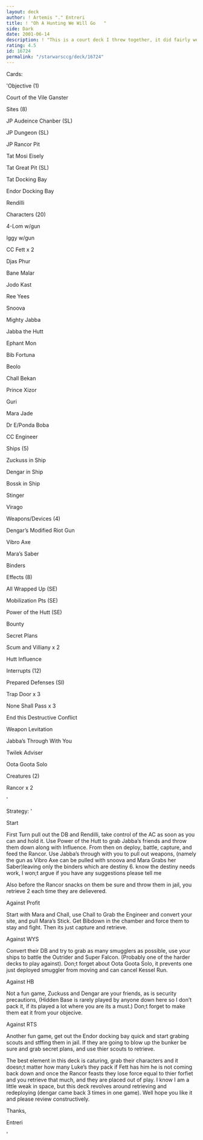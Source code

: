 ```yaml
---
layout: deck
author: ! Artemis "." Entreri
title: ! "Oh A Hunting We Will Go   "
side: Dark
date: 2001-06-14
description: ! "This is a court deck I threw together, it did fairly well in playtests so I thought I may as well post it, enjoy."
rating: 4.5
id: 16724
permalink: "/starwarsccg/deck/16724"
---
```

Cards: 

'Objective (1)

Court of the Vile Ganster


Sites (8)

JP Audeince Chanber (SL)

JP Dungeon (SL)

JP Rancor Pit

Tat Mosi Eisely

Tat Great Pit (SL)

Tat Docking Bay

Endor Docking Bay

Rendilli


Characters (20)

4-Lom w/gun

Iggy w/gun

CC Fett x 2

Djas Phur

Bane Malar

Jodo Kast

Ree Yees

Snoova

Mighty Jabba

Jabba the Hutt

Ephant Mon

Bib Fortuna

Beolo

Chall Bekan

Prince Xizor

Guri

Mara Jade

Dr E/Ponda Boba

CC Engineer


Ships (5)

Zuckuss in Ship

Dengar in Ship

Bossk in Ship

Stinger

Virago


Weapons/Devices (4)

Dengar’s Modified Riot Gun

Vibro Axe

Mara’s Saber

Binders


Effects (8)

All Wrapped Up (SE)

Mobilization Pts (SE)

Power of the Hutt (SE)

Bounty

Secret Plans

Scum and Villiany x 2

Hutt Influence


Interrupts (12)

Prepared Defenses (SI)

Trap Door x 3

None Shall Pass x 3

End this Destructive Conflict

Weapon Levitation

Jabba’s Through With You

Twilek Adviser

Oota Goota Solo


Creatures (2)

Rancor x 2




'

Strategy: '

 
Start

First Turn pull out the DB and Rendilli, take control of the AC as soon as you can and hold it. Use Power of the Hutt to grab Jabba’s friends and throw them down along with Influence. From then on deploy, battle, capture, and feed the Rancor. Use Jabba’s through with you to pull out weapons, (namely the gun as Vibro Axe can be pulled with snoova and Mara Grabs her Saber)leaving only the binders which are destiny 6.  know the destiny needs work, I won;t argue if you have any suggestions please tell me


Also before the Rancor snacks on them be sure and throw them in jail, you retrieve 2 each time they are delievered.


Against Profit

Start with Mara and Chall, use Chall to Grab the Engineer and convert your site, and pull Mara’s Stick. Get Bibdown in the chamber and force them to stay and fight. Then its just capture and retrieve.


Against WYS

Convert their DB and try to grab as many smugglers as possible, use your ships to battle the Outrider and Super Falcon. (Probably one of the harder decks to play against). Don;t forget about Oota Goota Solo, it prevents one just deployed smuggler from moving and can cancel Kessel Run.


Against HB

Not a fun game, Zuckuss and Dengar are your friends, as is security precautions, (Hidden Base is rarely played by anyone down here so I don’t pack it, if its played a lot where you are its a must.) Don;t forget to make them eat it from your objecive.


Against RTS

Another fun game, get out the Endor docking bay quick and start grabing scouts and stffing them in jail. If they are going to blow up the bunker be sure and grab secret plans, and use thier scouts to retrieve. 


The best element in this deck is caturing, grab their characters and it doesn;t matter how many Luke’s they pack if Fett has him he is not coming back down and once the Rancor feasts they lose force equal to thier forfiet and you retrieve that much, and they are placed out of play. I know I am a little weak in space, but this deck revolves around retrieving and redeploying (dengar came back 3 times in one game). Well hope you like it and please review constructively.


Thanks,

Entreri



'
